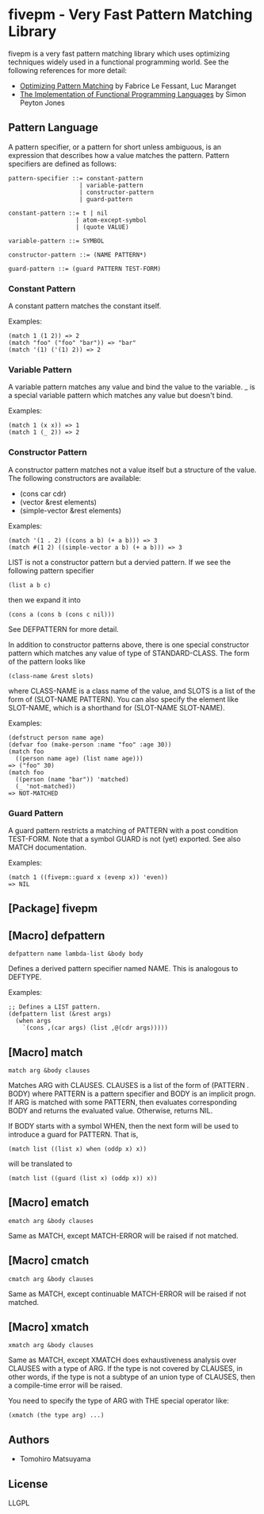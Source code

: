 fivepm - Very Fast Pattern Matching Library
===========================================

fivepm is a very fast pattern matching library
which uses optimizing techniques widely used in a functional
programming world. See the following references for more detail:

* [Optimizing Pattern Matching](http://citeseerx.ist.psu.edu/viewdoc/summary?doi=10.1.1.6.5507) by Fabrice Le Fessant, Luc Maranget
* [The Implementation of Functional Programming Languages](http://research.microsoft.com/en-us/um/people/simonpj/papers/slpj-book-1987/) by Simon Peyton Jones

Pattern Language
----------------

A pattern specifier, or a pattern for short unless ambiguous, is an
expression that describes how a value matches the pattern. Pattern
specifiers are defined as follows:

    pattern-specifier ::= constant-pattern
                        | variable-pattern
                        | constructor-pattern
                        | guard-pattern
    
    constant-pattern ::= t | nil
                       | atom-except-symbol
                       | (quote VALUE)
    
    variable-pattern ::= SYMBOL
    
    constructor-pattern ::= (NAME PATTERN*)
    
    guard-pattern ::= (guard PATTERN TEST-FORM)

### Constant Pattern

A constant pattern matches the constant itself.

Examples:

    (match 1 (1 2)) => 2
    (match "foo" ("foo" "bar")) => "bar"
    (match '(1) ('(1) 2)) => 2

### Variable Pattern

A variable pattern matches any value and bind the value to the
variable. _ is a special variable pattern which matches any value but
doesn't bind.

Examples:

    (match 1 (x x)) => 1
    (match 1 (_ 2)) => 2

### Constructor Pattern

A constructor pattern matches not a value itself but a structure of
the value. The following constructors are available:

* (cons car cdr)
* (vector &rest elements)
* (simple-vector &rest elements)

Examples:

    (match '(1 . 2) ((cons a b) (+ a b))) => 3
    (match #(1 2) ((simple-vector a b) (+ a b))) => 3

LIST is not a constructor pattern but a dervied pattern. If we see the
following pattern specifier

    (list a b c)

then we expand it into

    (cons a (cons b (cons c nil)))

See DEFPATTERN for more detail.

In addition to constructor patterns above, there is one special
constructor pattern which matches any value of type of STANDARD-CLASS.
The form of the pattern looks like

    (class-name &rest slots)

where CLASS-NAME is a class name of the value, and SLOTS is a list of
the form of (SLOT-NAME PATTERN). You can also specify the element like
SLOT-NAME, which is a shorthand for (SLOT-NAME SLOT-NAME).

Examples:

    (defstruct person name age)
    (defvar foo (make-person :name "foo" :age 30))
    (match foo
      ((person name age) (list name age)))
    => ("foo" 30)
    (match foo
      ((person (name "bar")) 'matched)
      (_ 'not-matched))
    => NOT-MATCHED

### Guard Pattern

A guard pattern restricts a matching of PATTERN with a post condition
TEST-FORM. Note that a symbol GUARD is not (yet) exported. See also
MATCH documentation.

Examples:

    (match 1 ((fivepm::guard x (evenp x)) 'even))
    => NIL

[Package] fivepm
----------------

## [Macro] defpattern

    defpattern name lambda-list &body body

Defines a derived pattern specifier named NAME. This is analogous
to DEFTYPE.

Examples:

    ;; Defines a LIST pattern.
    (defpattern list (&rest args)
      (when args
        `(cons ,(car args) (list ,@(cdr args)))))

## [Macro] match

    match arg &body clauses

Matches ARG with CLAUSES. CLAUSES is a list of the form of (PATTERN
. BODY) where PATTERN is a pattern specifier and BODY is an implicit
progn. If ARG is matched with some PATTERN, then evaluates
corresponding BODY and returns the evaluated value. Otherwise, returns
NIL.

If BODY starts with a symbol WHEN, then the next form will be used to
introduce a guard for PATTERN. That is,

    (match list ((list x) when (oddp x) x))

will be translated to

    (match list ((guard (list x) (oddp x)) x))

## [Macro] ematch

    ematch arg &body clauses

Same as MATCH, except MATCH-ERROR will be raised if not matched.

## [Macro] cmatch

    cmatch arg &body clauses

Same as MATCH, except continuable MATCH-ERROR will be raised if not
matched.

## [Macro] xmatch

    xmatch arg &body clauses

Same as MATCH, except XMATCH does exhaustiveness analysis over
CLAUSES with a type of ARG. If the type is not covered by CLAUSES, in
other words, if the type is not a subtype of an union type of CLAUSES,
then a compile-time error will be raised.

You need to specify the type of ARG with THE special operator like:

    (xmatch (the type arg) ...)

Authors
-------

* Tomohiro Matsuyama

License
-------

LLGPL
